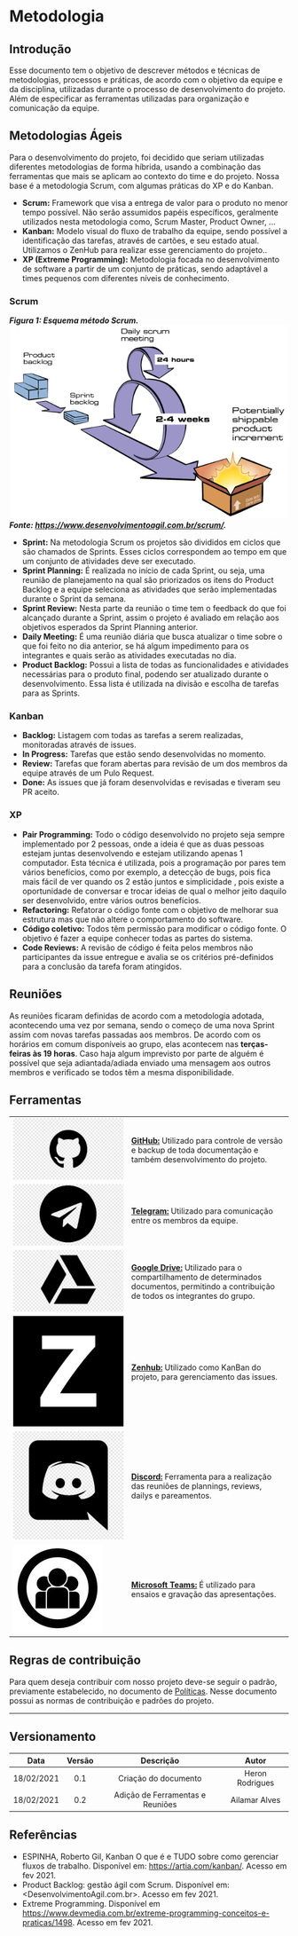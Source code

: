 # Metodologia

## Introdução

Esse documento tem o objetivo de descrever métodos e técnicas de metodologias, processos e práticas, de acordo com o objetivo da equipe e da disciplina, utilizadas durante o processo de desenvolvimento do projeto. Além de especificar as ferramentas utilizadas para organização e comunicação da equipe.

## Metodologias Ágeis

Para o desenvolvimento do projeto, foi decidido que seriam utilizadas diferentes metodologias de forma híbrida, usando a combinação das ferramentas que mais se aplicam ao contexto do time e do projeto. Nossa base é a metodologia Scrum, com algumas práticas do XP e do Kanban.

- **Scrum:** Framework que visa a entrega de valor para o produto no menor tempo possível. Não serão assumidos papéis específicos, geralmente utilizados nesta metodologia como, Scrum Master, Product Owner, ...  
- **Kanban:** Modelo visual do fluxo de trabalho da equipe, sendo possível a identificação das tarefas, através de cartões, e seu estado atual. Utilizamos o ZenHub para realizar esse gerenciamento do projeto..
- **XP (Extreme Programming):** Metodologia focada no desenvolvimento de software a partir de um conjunto de práticas, sendo adaptável a times pequenos com diferentes níveis de conhecimento.

### Scrum

***Figura 1: Esquema método Scrum.***
![Metodo scrum](./img/scrum.png)
***Fonte: https://www.desenvolvimentoagil.com.br/scrum/.***

- **Sprint:** Na metodologia Scrum os projetos são divididos em ciclos que são chamados de Sprints. Esses ciclos correspondem ao tempo em que um conjunto de atividades deve ser executado.
- **Sprint Planning:** É realizada no início de cada Sprint, ou seja, uma reunião de planejamento na qual são priorizados os itens do Product Backlog e a equipe seleciona as atividades que serão implementadas durante o Sprint da semana.
- **Sprint Review:** Nesta parte da reunião o time tem o feedback do que foi alcançado durante a Sprint, assim o projeto é avaliado em relação aos objetivos esperados da Sprint Planning anterior.
- **Daily Meeting:** É uma reunião diária que busca atualizar o time sobre o que foi feito no dia anterior, se há algum impedimento para os integrantes e quais serão as atividades executadas no dia.
- **Product Backlog:** Possui a lista de todas as funcionalidades e atividades necessárias para o produto final, podendo ser atualizado durante o desenvolvimento. Essa lista é utilizada na divisão e escolha de tarefas para as Sprints.

### Kanban

- **Backlog:** Listagem com todas as tarefas a serem realizadas, monitoradas através de issues.
- **In Progress:** Tarefas que estão sendo desenvolvidas no momento.
- **Review:** Tarefas que foram abertas para revisão de um dos membros da equipe através de um Pulo Request.
- **Done:** As issues que já foram desenvolvidas e revisadas e tiveram seu PR aceito.

### XP

- **Pair Programming:**  Todo o código desenvolvido no projeto seja sempre implementado por 2 pessoas, onde a ideia é que as duas pessoas estejam juntas desenvolvendo e estejam utilizando apenas 1 computador. Esta técnica é utilizada, pois a programação por pares tem vários benefícios, como por exemplo, a detecção de bugs, pois fica mais fácil de ver quando os 2 estão juntos e simplicidade , pois existe a oportunidade de conversar e trocar ideias de qual o melhor jeito daquilo ser desenvolvido, entre vários outros benefícios.
- **Refactoring:** Refatorar o código fonte com o objetivo de melhorar sua estrutura mas que não altere o comportamento do software.
- **Código coletivo:** Todos têm permissão para modificar o código fonte. O objetivo é fazer a equipe conhecer todas as partes do sistema.
- **Code Reviews:** A revisão de código é feita pelos membros não participantes da issue entregue e avalia se os critérios pré-definidos para a conclusão da tarefa foram atingidos.

## Reuniões 

As reuniões ficaram definidas de acordo com a metodologia adotada, acontecendo uma vez por semana, sendo o começo de uma nova Sprint assim com novas tarefas passadas aos membros. De acordo com os horários em comum disponíveis ao grupo, elas acontecem nas **terças-feiras às 19 horas**. Caso haja algum imprevisto por parte de alguém é possível que seja adiantada/adiada enviado uma mensagem aos outros membros e verificado se todos têm a mesma disponibilidade.

## Ferramentas

|    |    |
---- |:--- 
![GitHub logo](./img/gitHub.png ':size=150') | [**GitHub:**](https://github.com/) Utilizado para controle de versão e backup de toda documentação e também desenvolvimento do projeto.
![Telegram Logo](./img/telegram.png ':size=150') | [**Telegram:**](https://telegram.org/) Utilizado para comunicação entre os membros da equipe.
![Google Drive logo](./img/drive.png ':size=150') |[**Google Drive:**](https://www.google.com.br/drive/apps.html) Utilizado para o compartilhamento de determinados documentos, permitindo a contribuição de todos os integrantes do grupo.
![Zenhub logo](./img/zenhub.png ':size=150') | [**Zenhub:**](https://www.zenhub.com/) Utilizado como KanBan do projeto, para gerenciamento das issues.
![Discord logo](./img/discord.png ':size=150') | [**Discord:**](https://discord.com/) Ferramenta para a realização das reuniões de plannings, reviews, dailys e pareamentos.
![Teams Logo](./img/teams.jpg ':size=150') | [**Microsoft Teams:**](https://www.microsoft.com/pt-br/microsoft-365/microsoft-teams/free) É utilizado para ensaios e gravação das apresentações.

## Regras de contribuição

Para quem deseja contribuir com nosso projeto deve-se seguir o padrão, previamente estabelecido, no documento de [Políticas](https://unbarqdsw2020-2.github.io/2020.2_G6/#/pages/policy/policies). Nesse documento possui as normas de contribuição e padrões do projeto. 

---

## Versionamento

|Data|Versão|Descrição|Autor|
|:--------:|:---:|:-------------------:|:-----------------------:|
|18/02/2021| 0.1 | Criação do documento | Heron Rodrigues
|18/02/2021| 0.2 | Adição de Ferramentas e Reuniões | Ailamar Alves


## Referências

- ESPINHA, Roberto Gil, Kanban O que é e TUDO sobre como gerenciar fluxos de trabalho. Disponível em: <https://artia.com/kanban/>. Acesso em fev 2021.
- Product Backlog: gestão ágil com Scrum. Disponível em: <DesenvolvimentoAgil.com.br>. Acesso em fev 2021.
- Extreme Programming. Disponível em <https://www.devmedia.com.br/extreme-programming-conceitos-e-praticas/1498>. Acesso em fev 2021.